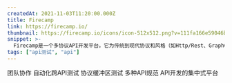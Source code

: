 ```yaml
---
createdAt: 2021-11-03T11:20:00.000Z
title: Firecamp
link: https://firecamp.io/
thumbnail: https://firecamp.io/icons/icon-512x512.png?v=111fa166e59046b135ba4ec749ba5725
snippet: >-
  Firecamp是一个多协议API开发平台。它为传统到现代协议和风格（如Http/Rest、GraphQL、WebSocket、MQTT等）提供专用的GUI客户端、工具和服务。
tags: ["api测试", "api"]
---
```

团队协作
自动化跨API测试
协议缓冲区测试
多种API规范
API开发的集中式平台